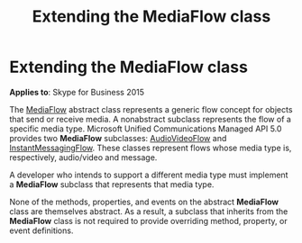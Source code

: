 ﻿---
title: Extending the MediaFlow class
TOCTitle: Extending the MediaFlow class
ms:assetid: e6f88071-233c-43b2-b718-59a323bd039c
ms:mtpsurl: https://msdn.microsoft.com/en-us/library/Dn466106(v=office.16)
ms:contentKeyID: 65240025
ms.date: 07/27/2015
mtps_version: v=office.16
---

# Extending the MediaFlow class

**Applies to**: Skype for Business 2015

The [MediaFlow](https://docs.microsoft.com/dotnet/api/microsoft.rtc.collaboration.componentmodel.mediaflow?view=ucma-api) abstract class represents a generic flow concept for objects that send or receive media. A nonabstract subclass represents the flow of a specific media type. Microsoft Unified Communications Managed API 5.0 provides two **MediaFlow** subclasses: [AudioVideoFlow](https://docs.microsoft.com/dotnet/api/microsoft.rtc.collaboration.audiovideo.audiovideoflow?view=ucma-api) and [InstantMessagingFlow](https://docs.microsoft.com/dotnet/api/microsoft.rtc.collaboration.instantmessagingflow?view=ucma-api). These classes represent flows whose media type is, respectively, audio/video and message.

A developer who intends to support a different media type must implement a **MediaFlow** subclass that represents that media type.

None of the methods, properties, and events on the abstract **MediaFlow** class are themselves abstract. As a result, a subclass that inherits from the **MediaFlow** class is not required to provide overriding method, property, or event definitions.


